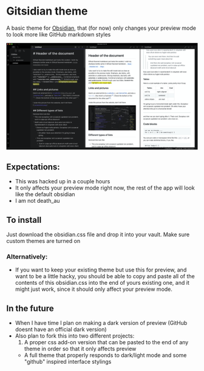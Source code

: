 # Gitsidian theme
A basic theme for [Obsidian](https://obsidian.md), that (for now) only changes your preview mode to look more like GitHub markdown styles

![showcase](showcase.png)

## Expectations:
- This was hacked up in a couple hours
- It only affects your preview mode right now, the rest of the app will look like the default obsidian
- I am not death_au

## To install
Just download the obsidian.css file and drop it into your vault. Make sure custom themes are turned on

### Alternatively:
- If you want to keep your existing theme but use this for preview, and want to be a little hacky, you should be able to copy and paste all of the contents of this obsidian.css into the end of yours existing one, and it might just work, since it should only affect your preview mode.

## In the future
- When I have time I plan on making a dark version of preview (GitHub doesnt have an official dark version)
- Also plan to fork this into two different projects:
	1. A proper css add-on version that can be pasted to the end of any theme in order so that it only affects preview
	- A full theme that properly responds to dark/light mode and some "github" inspired interface stylings
